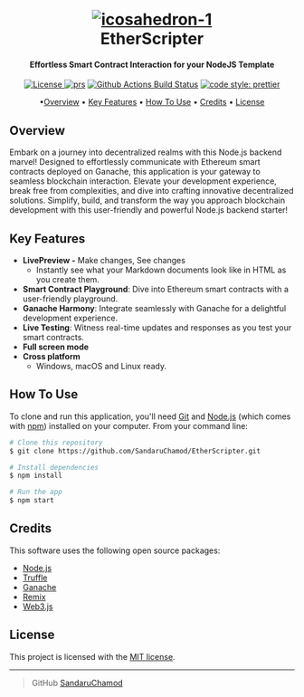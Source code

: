 

<h1 align="center">
  <br>
  <a href="https://imgbb.com/"><img src="https://drive.google.com/uc?export=view&id=1nivdjhUQ2_ndAzZ7WNj9ve-Oq4OouPsC" alt="icosahedron-1" border="0"></a>
  <br>
  EtherScripter
  <br>
</h1>

<h4 align="center">Effortless Smart Contract Interaction for your NodeJS Template</h4>

<p align="center">
  <a href="#">
    <img src="https://img.shields.io/github/license/storybookjs/storybook.svg" alt="License" />
  </a>
  <a href="#"><img alt="prs" src="https://img.shields.io/badge/PRs-welcome-brightgreen.svg"></a>
 <a href="#">
    <img alt="Github Actions Build Status" src="https://img.shields.io/github/actions/workflow/status/prettier/prettier/lint.yml?label=Lint&style=flat-square"></a>
    <a href="#">
    <img alt="code style: prettier" src="https://img.shields.io/badge/code_style-prettier-ff69b4.svg?style=flat-square"></a>
</p>

<p align="center">
  •<a href="#overview">Overview</a> •
  <a href="#key-features">Key Features</a> •
  <a href="#how-to-use">How To Use</a> •
  <a href="#credits">Credits</a> •
  <a href="#license">License</a>
</p>

## Overview
Embark on a journey into decentralized realms with this Node.js backend marvel! Designed to effortlessly communicate with Ethereum smart contracts deployed on Ganache, this application is your gateway to seamless blockchain interaction. Elevate your development experience, break free from complexities, and dive into crafting innovative decentralized solutions. Simplify, build, and transform the way you approach blockchain development with this user-friendly and powerful Node.js backend starter!

## Key Features

* **LivePreview -** Make changes, See changes
  - Instantly see what your Markdown documents look like in HTML as you create them.
* **Smart Contract Playground**: Dive into Ethereum smart contracts with a user-friendly playground.
* **Ganache Harmony**: Integrate seamlessly with Ganache for a delightful development experience.
* **Live Testing**: Witness real-time updates and responses as you test your smart contracts.
* **Full screen mode**
* **Cross platform**
  - Windows, macOS and Linux ready.

## How To Use

To clone and run this application, you'll need [Git](https://git-scm.com) and [Node.js](https://nodejs.org/en/download/) (which comes with [npm](http://npmjs.com)) installed on your computer. From your command line:

```bash
# Clone this repository
$ git clone https://github.com/SandaruChamod/EtherScripter.git

# Install dependencies
$ npm install

# Run the app
$ npm start
```



## Credits

This software uses the following open source packages:
- [Node.js](https://nodejs.org/)
- [Truffle](https://trufflesuite.com/)
- [Ganache](https://trufflesuite.com/ganache/)
- [Remix](https://remix.ethereum.org/#lang=en&optimize=false&runs=200&evmVersion=null&version=soljson-v0.8.22+commit.4fc1097e.js)
- [Web3.js](https://web3js.readthedocs.io/en/v1.10.0/)

## License

This project is licensed with the [MIT license](LICENSE).

---

> GitHub [SandaruChamod](https://github.com/SandaruChamod) 
